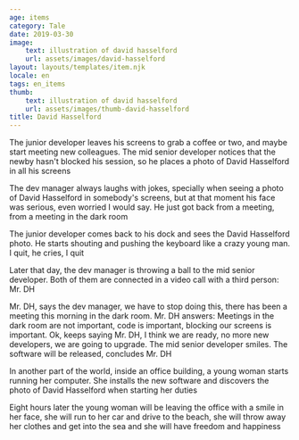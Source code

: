 ```yaml
---
age: items
category: Tale
date: 2019-03-30
image:
    text: illustration of david hasselford
    url: assets/images/david-hasselford
layout: layouts/templates/item.njk
locale: en
tags: en_items
thumb:
    text: illustration of david hasselford
    url: assets/images/thumb-david-hasselford
title: David Hasselford
---
```



The junior developer leaves his screens to grab a coffee or two, and maybe start meeting new colleagues. The mid senior developer notices that the newby hasn't blocked his session, so he places a photo of David Hasselford in all his screens

The dev manager always laughs with jokes, specially when seeing a photo of David Hasselford in somebody's screens, but at that moment his face was serious, even worried I would say. He just got back from a meeting, from a meeting in the dark room

The junior developer comes back to his dock and sees the David Hasselford photo. He starts shouting and pushing the keyboard like a crazy young man. I quit, he cries, I quit

Later that day, the dev manager is throwing a ball to the mid senior developer. Both of them are connected in a video call with a third person: Mr. DH

Mr. DH, says the dev manager, we have to stop doing this, there has been a meeting this morning in the dark room. Mr. DH answers: Meetings in the dark room are not important, code is important, blocking our screens is important. Ok, keeps saying Mr. DH, I think we are ready, no more new developers, we are going to upgrade. The mid senior developer smiles. The software will be released, concludes Mr. DH

In another part of the world, inside an office building, a young woman starts running her computer. She installs the new software and discovers the photo of David Hasselford when starting her duties

Eight hours later the young woman will be leaving the office with a smile in her face, she will run to her car and drive to the beach, she will throw away her clothes and get into the sea and she will have freedom and happiness

